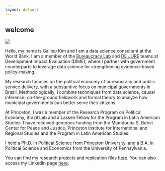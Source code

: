 ```yaml
---
layout: default
---
```

## welcome

![](/images/headshot.jpg)

Hello, my name is Galileu Kim and I am a data science consultant at the World Bank. I am a member of the [Bureaucracy Lab](https://www.worldbank.org/en/research/dime/brief/Bureaucracy-Lab) and [DE JURE](https://thedocs.worldbank.org/en/doc/923891592406548876-0050022020/original/DEJUREBrief.pdf) teams at Development Impact Evaluation (DIME), where I partner with government counterparts to leverage data science for strengthening evidence-based policy-making.

My research focuses on the political economy of bureaucracy and public service delivery, with a substantive focus on municipal governments in Brazil. Methodologically, I combine techniques from data science, causal inference, on-the-ground fieldwork and formal theory to analyze how municipal governments can better serve their citizens.

At Princeton, I was a member of the Research Program on Political Economy, Brazil Lab and a Lassen Fellow for the Program in Latin American Studies. I have received generous funding from the Mamdouha S. Bobst Center for Peace and Justice, Princeton Institute for International and Regional Studies and the Program in Latin American Studies.

I hold a Ph.D. in Political Science from Princeton University, and a B.A. in Political Science and Economics from the University of Pennsylvania.

You can find my research projects and replication files [here](https://github.com/galileukim). You can also access my LinkedIn page [here](https://www.linkedin.com/in/galileu-kim-232035187/).
